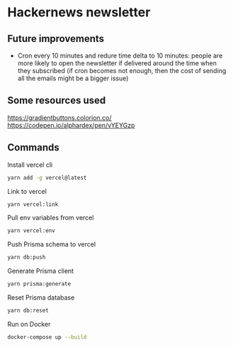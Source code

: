 # Hackernews newsletter

## Future improvements

- Cron every 10 minutes and redure time delta to 10 minutes: people are more likely to open the newsletter if delivered around the time when they subscribed (if cron becomes not enough, then the cost of sending all the emails might be a bigger issue)

## Some resources used

https://gradientbuttons.colorion.co/
https://codepen.io/alphardex/pen/vYEYGzp

## Commands

Install vercel cli

```bash
yarn add -g vercel@latest
```

Link to vercel

```bash
yarn vercel:link
```

Pull env variables from vercel

```bash
yarn vercel:env
```

Push Prisma schema to vercel

```bash
yarn db:push
```

Generate Prisma client

```bash
yarn prisma:generate
```

Reset Prisma database

```bash
yarn db:reset
```

Run on Docker

```bash
docker-compose up --build
```
